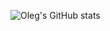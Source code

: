 ![Oleg's GitHub stats](https://github-readme-stats.vercel.app/api?username=Vlasovets&count_private=true&show_icons=true&theme=buefy)
